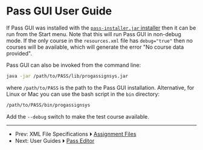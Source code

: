 # Pass GUI User Guide

If Pass GUI was installed with the [`pass-installer.jar` installer](install.md)
then it can be run from the Start menu. Note that this will run
Pass GUI in non-debug mode. If the only course in the `resources.xml` file
has `debug="true"` then no courses will be available, which will
generate the error "No course data provided".

Pass GUI can also be invoked from the command line:
```bash
java -jar /path/to/PASS/lib/progassignsys.jar
```
where `/path/to/PASS` is the path to the Pass GUI installation.
Alternative, for Linux or Mac you can use the bash script in the
`bin` directory:
```bash
/path/to/PASS/bin/progassignsys
```
Add the `--debug` switch to make the test course available.

---

 - Prev: XML File Specifications ⏵ [Assignment Files](assignmentxml.md)
 - Next: User Guides ⏵ [Pass Editor](passeditor.md)
